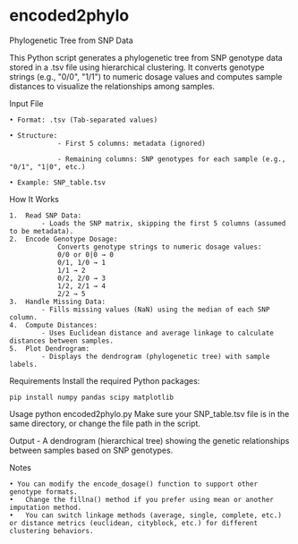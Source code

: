 # encoded2phylo

Phylogenetic Tree from SNP Data 

This Python script generates a phylogenetic tree from SNP genotype data stored in a .tsv file using hierarchical clustering. It converts genotype strings (e.g., "0/0", "1/1") to numeric dosage values and computes sample distances to visualize the relationships among samples.

Input File
	
  	• Format: .tsv (Tab-separated values)
 
	• Structure:
	            - First 5 columns: metadata (ignored)
						 
	            - Remaining columns: SNP genotypes for each sample (e.g., "0/1", "1|0", etc.)
						 
	• Example: SNP_table.tsv

How It Works

	1.	Read SNP Data:
			- Loads the SNP matrix, skipping the first 5 columns (assumed to be metadata).
	2.	Encode Genotype Dosage:
				Converts genotype strings to numeric dosage values:
				0/0 or 0|0 → 0
				0/1, 1/0 → 1
				1/1 → 2
				0/2, 2/0 → 3
				1/2, 2/1 → 4
				2/2 → 5
	3.	Handle Missing Data:
			- Fills missing values (NaN) using the median of each SNP column.
	4.	Compute Distances:
			- Uses Euclidean distance and average linkage to calculate distances between samples.
	5.	Plot Dendrogram:
			- Displays the dendrogram (phylogenetic tree) with sample labels.
	 
Requirements
Install the required Python packages:

	pip install numpy pandas scipy matplotlib

Usage
python encoded2phylo.py
Make sure your SNP_table.tsv file is in the same directory, or change the file path in the script.

Output
        - A dendrogram (hierarchical tree) showing the genetic relationships between samples based on SNP genotypes.

Notes

	• You can modify the encode_dosage() function to support other genotype formats.
	•	Change the fillna() method if you prefer using mean or another imputation method.
	•	You can switch linkage methods (average, single, complete, etc.) or distance metrics (euclidean, cityblock, etc.) for different clustering behaviors.

